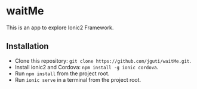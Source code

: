 # waitMe

This is an app to explore Ionic2 Framework.

## Installation

* Clone this repository: `git clone https://github.com/jguti/waitMe.git`.
* Install ionic2 and Cordova: `npm install -g ionic cordova`.
* Run `npm install` from the project root.
* Run `ionic serve` in a terminal from the project root.
